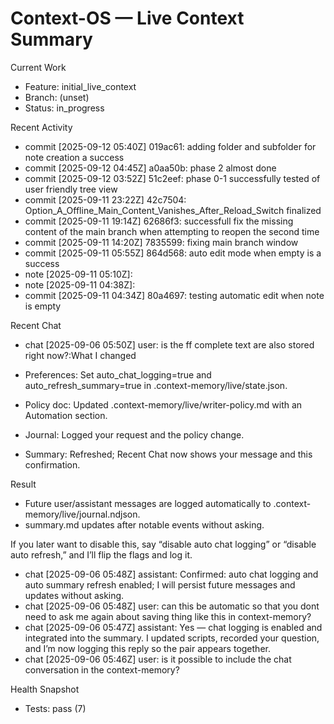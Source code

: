 # Context-OS — Live Context Summary

Current Work
- Feature: initial_live_context
- Branch: (unset)
- Status: in_progress

Recent Activity
- commit [2025-09-12 05:40Z] 019ac61: adding folder and subfolder for note creation a success
- commit [2025-09-12 04:45Z] a0aa50b: phase 2 almost done
- commit [2025-09-12 03:52Z] 51c2eef: phase 0-1 successfully tested of user friendly tree view
- commit [2025-09-11 23:22Z] 42c7504: Option_A_Offline_Main_Content_Vanishes_After_Reload_Switch finalized
- commit [2025-09-11 19:14Z] 62686f3: successfull fix the missing content of the main branch when attempting to reopen the second time
- commit [2025-09-11 14:20Z] 7835599: fixing main branch window
- commit [2025-09-11 05:55Z] 864d568: auto edit mode when empty is a success
- note [2025-09-11 05:10Z]: 
- note [2025-09-11 04:38Z]: 
- commit [2025-09-11 04:34Z] 80a4697: testing automatic edit when note is empty

Recent Chat
- chat [2025-09-06 05:50Z] user: is the ff complete text are also stored right now?:What I changed

- Preferences: Set auto_chat_logging=true and auto_refresh_summary=true in .context-memory/live/state.json.
- Policy doc: Updated .context-memory/live/writer-policy.md with an Automation section.
- Journal: Logged your request and the policy change.
- Summary: Refreshed; Recent Chat now shows your message and this confirmation.

Result

- Future user/assistant messages are logged automatically to .context-memory/live/journal.ndjson.
- summary.md updates after notable events without asking.

If you later want to disable this, say “disable auto chat logging” or “disable auto refresh,” and I’ll flip the
flags and log it.

- chat [2025-09-06 05:48Z] assistant: Confirmed: auto chat logging and auto summary refresh enabled; I will persist future messages and updates without asking.
- chat [2025-09-06 05:48Z] user: can this be automatic so that you dont need to ask me again about saving thing like this in context-memory?
- chat [2025-09-06 05:47Z] assistant: Yes — chat logging is enabled and integrated into the summary. I updated scripts, recorded your question, and I’m now logging this reply so the pair appears together.
- chat [2025-09-06 05:46Z] user: is it possible to include the chat conversation in the context-memory?

Health Snapshot
- Tests: pass (7)
